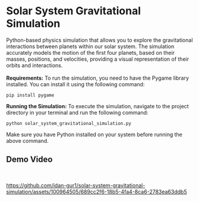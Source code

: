 # Solar System Gravitational Simulation

Python-based physics simulation that allows you to explore the gravitational interactions between planets within our solar system. The simulation accurately models the motion of the first four planets, based on their masses, positions, and velocities, providing a visual representation of their orbits and interactions.
<br><br>
**Requirements:** To run the simulation, you need to have the Pygame library installed. You can install it using the following command:

```
pip install pygame
```

**Running the Simulation:** To execute the simulation, navigate to the project directory in your terminal and run the following command:

```
python solar_system_gravitational_simulation.py
```

Make sure you have Python installed on your system before running the above command.
## Demo Video
<br>

https://github.com/idan-gur1/solar-system-gravitational-simulation/assets/100964505/689cc2f6-18b5-4fa4-8ca6-2783ea63ddb5


